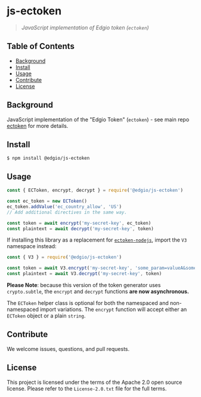# js-ectoken
> _JavaScript implementation of Edgio token (`ectoken`)_

## Table of Contents

- [Background](#background)
- [Install](#install)
- [Usage](#usage)
- [Contribute](#contribute)
- [License](#license)

## Background

JavaScript implementation of the "Edgio Token" (`ectoken`) - see main repo [ectoken](https://github.com/edgio/ectoken) for more details.

## Install

```
$ npm install @edgio/js-ectoken
```

## Usage

```js
const { ECToken, encrypt, decrypt } = require('@edgio/js-ectoken')

const ec_token = new ECToken()
ec_token.addValue('ec_country_allow', 'US')
// Add additional directives in the same way.

const token = await encrypt('my-secret-key', ec_token)
const plaintext = await decrypt('my-secret-key', token)
```

If installing this library as a replacement for [`ectoken-nodejs`](https://github.com/hattan/ectoken-nodejs), import the `V3` namespace instead:

```js
const { V3 } = require('@edgio/js-ectoken')

const token = await V3.encrypt('my-secret-key', 'some_param=valueA&some_other_param=valueB')
const plaintext = await V3.decrypt('my-secret-key', token)
```

**Please Note**: because this version of the token generator uses `crypto.subtle`, the `encrypt` and `decrypt` functions **are now asynchronous.**

The `ECToken` helper class is optional for both the namespaced and non-namespaced import variations. The `encrypt` function will accept either an `ECToken` object or a plain `string`.

## Contribute

We welcome issues, questions, and pull requests.

## License

This project is licensed under the terms of the Apache 2.0 open source license. Please refer to the `License-2.0.txt` file for the full terms.